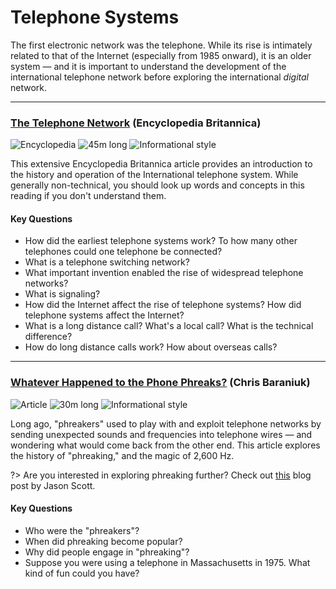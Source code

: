 # Telephone Systems

The first electronic network was the telephone. While its rise is intimately related to that of the Internet (especially from 1985 onward), it is an older system &mdash; and it is important to understand the development of the international telephone network before exploring the international _digital_ network.

---

### [The Telephone Network](https://www.britannica.com/technology/telephone/The-telephone-network) (Encyclopedia Britannica)

![Encyclopedia](https://img.shields.io/badge/Type-Encyclopedia-success.svg)
![45m long](https://img.shields.io/badge/Duration-45m-yellow.svg)
![Informational style](https://img.shields.io/badge/Style-Informational-informational.svg)

This extensive Encyclopedia Britannica article provides an introduction to the history and operation of the International telephone system. While generally non-technical, you should    look up words and concepts in this reading if you don't understand them.

#### Key Questions

* How did the earliest telephone systems work? To how many other telephones could one telephone be connected?
* What is a telephone switching network?
* What important invention enabled the rise of widespread telephone networks?
* What is signaling?
* How did the Internet affect the rise of telephone systems? How did telephone systems affect the Internet?
* What is a long distance call? What's a local call? What is the technical difference?
* How do long distance calls work? How about overseas calls?

---

### [Whatever Happened to the Phone Phreaks?](https://www.theatlantic.com/technology/archive/2013/02/whatever-happened-to-the-phone-phreaks/273332/) (Chris Baraniuk)

![Article](https://img.shields.io/badge/Type-Article-success.svg)
![30m long](https://img.shields.io/badge/Duration-30m-yellow.svg)
![Informational style](https://img.shields.io/badge/Style-Informational-informational.svg)

Long ago, "phreakers" used to play with and exploit telephone networks by sending unexpected sounds and frequencies into telephone wires &mdash; and wondering what would come back from the other end. This article explores the history of "phreaking," and the magic of 2,600 Hz.

?> Are you interested in exploring phreaking further? Check out [this](http://ascii.textfiles.com/archives/1004) blog post by Jason Scott.

#### Key Questions

* Who were the "phreakers"?
* When did phreaking become popular?
* Why did people engage in "phreaking"?
* Suppose you were using a telephone in Massachusetts in 1975. What kind of fun could you have?
